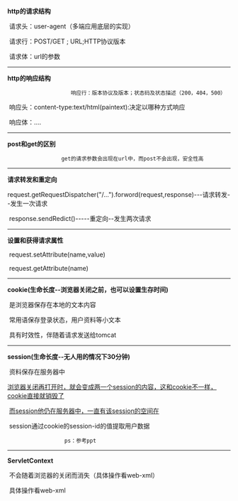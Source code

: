 **http的请求结构**

​                       请求头：user-agent（多端应用底层的实现）

​					   请求行：POST/GET ; URL;HTTP协议版本

​                       请求体：url的参数

***

**http的响应结构**

 						响应行：版本协议及版本；状态码及状态描述（200，404，500）

​                         响应头：content-type:text/html(paintext):决定以哪种方式响应

​                         响应体：<html>....</html>

***

**post和get的区别**

  					 get的请求参数会出现在url中，而post不会出现，安全性高

***

**请求转发和重定向**

​                       request.getRequestDispatcher("/...").forword(request,response)---请求转发--发生一次请求

​                       response.sendRedict()-----重定向--发生两次请求

***

**设置和获得请求属性**

​                       request.setAttribute(name,value)

​                       request.getAttribute(name)     

***

**cookie(生命长度--浏览器关闭之前，也可以设置生存时间)**

​		                是浏览器保存在本地的文本内容

​        				常用语保存登录状态，用户资料等小文本

​						具有时效性，伴随着请求发送给tomcat

***

**session(生命长度--无人用的情况下30分钟)**

​     			   	资料保存在服务器中

​                        <u>浏览器关闭再打开时，就会变成两一个session的内容，这和cookie不一样，cookie直接就销毁了</u>

​						<u>而session他仍在服务器中，一直有该session的空间在</u>

​                        session通过cookie的session-id的值提取用户数据

  					  ps：参考ppt          

***

**ServletContext**

​						不会随着浏览器的关闭而消失（具体操作看web-xml）

​						具体操作看web-xml

